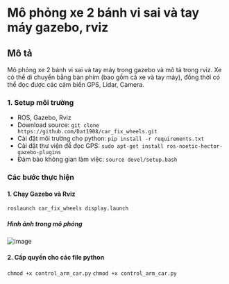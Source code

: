 # Mô phỏng xe 2 bánh vi sai và tay máy gazebo, rviz
## Mô tả
Mô phỏng xe 2 bánh vi sai và tay máy trong gazebo và mô tả trong rviz. Xe có thể di chuyển bằng bàn phím (bao gồm cả xe và tay máy), đồng thời có thể đọc được các cảm biến GPS, Lidar, Camera. 
### 1. Setup môi trường
- ROS, Gazebo, Rviz
- Download source:
```git clone https://github.com/Dat1908/car_fix_wheels.git```
- Cài đặt môi trường cho python:
```pip install -r requirements.txt```
- Cài đặt thư viện để đọc GPS:
```sudo apt-get install ros-noetic-hector-gazebo-plugins```
- Đảm bảo không gian làm việc:
```source devel/setup.bash```
### Các bước thực hiện
#### 1. Chạy Gazebo và Rviz
```roslaunch car_fix_wheels display.launch```
##### Hình ảnh trong mô phỏng
![image](https://github.com/user-attachments/assets/cafd41bc-ec39-40a1-b222-8e21ccae0555)
#### 2. Cấp quyền cho các file python
```chmod +x control_arm_car.py```
```chmod +x control_arm_car.py```
